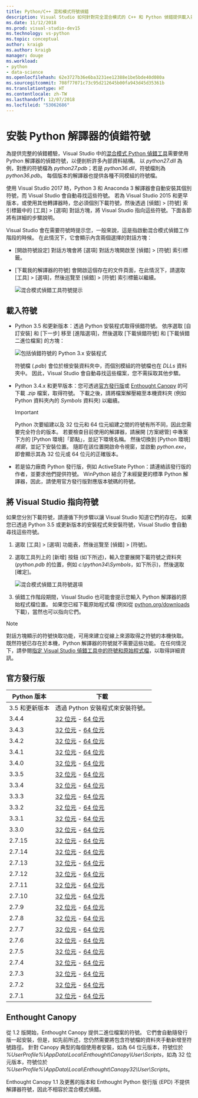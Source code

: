 ```yaml
---
title: Python/C++ 混和模式符號偵錯
description: Visual Studio 如何針對完全混合模式的 C++ 和 Python 偵錯提供載入符號的功能。
ms.date: 11/12/2018
ms.prod: visual-studio-dev15
ms.technology: vs-python
ms.topic: conceptual
author: kraigb
ms.author: kraigb
manager: douge
ms.workload:
- python
- data-science
ms.openlocfilehash: 62e3727b36e6ba3231ee12388e1be5bde40d080a
ms.sourcegitcommit: 708f77071c73c95d212645b00fa943d45d35361b
ms.translationtype: HT
ms.contentlocale: zh-TW
ms.lasthandoff: 12/07/2018
ms.locfileid: "53062686"
---
```

# <a name="install-debugging-symbols-for-python-interpreters"></a>安裝 Python 解譯器的偵錯符號

為提供完整的偵錯體驗，Visual Studio 中的[混合模式 Python 偵錯工具](debugging-mixed-mode-c-cpp-python-in-visual-studio.md)需要使用 Python 解譯器的偵錯符號，以便剖析許多內部資料結構。 以 *python27.dll* 為例，對應的符號檔為 *python27.pdb*；若是 *python36.dll*，符號檔則為 *python36.pdb*。 每個版本的解譯器也提供各種不同模組的符號檔。

使用 Visual Studio 2017 時，Python 3 和 Anaconda 3 解譯器會自動安裝其個別符號，而 Visual Studio 會自動尋找這些符號。 若為 Visual Studio 2015 和更早版本，或使用其他轉譯器時，您必須個別下載符號，然後透過 [偵錯] > [符號] 索引標籤中的 [工具] > [選項] 對話方塊，將 Visual Studio 指向這些符號。下面各節將有詳細的步驟說明。

Visual Studio 會在需要符號時提示您，一般來說，這是指啟動混合模式偵錯工作階段的時候。 在此情況下，它會顯示內含兩個選擇的對話方塊：

- [開啟符號設定] 對話方塊會將 [選項] 對話方塊開啟至 [偵錯] > [符號] 索引標籤。
- [下載我的解譯器的符號] 會開啟這個存在的文件頁面，在此情況下，請選取 [工具] > [選項]，然後巡覽至 [偵錯] > [符號] 索引標籤以繼續。

    ![混合模式偵錯工具符號提示](media/mixed-mode-debugging-symbols-required.png)

## <a name="download-symbols"></a>載入符號

- Python 3.5 和更新版本：透過 Python 安裝程式取得偵錯符號。 依序選取 [自訂安裝] 和 [下一步] 移至 [進階選項]，然後選取 [下載偵錯符號] 和 [下載偵錯二進位檔案] 的方塊：

    ![包括偵錯符號的 Python 3.x 安裝程式](media/mixed-mode-debugging-symbols-installer35.png)

    符號檔 (*.pdb*) 會位於根安裝資料夾中，而個別模組的符號檔也在 *DLLs* 資料夾中。 因此，Visual Studio 會自動尋找這些檔案，您不需採取其他步驟。

- Python 3.4.x 和更早版本：您可透過[官方發行版](#official-distributions)或 [Enthought Canopy](#enthought-canopy) 的可下載 *.zip* 檔案，取得符號。 下載之後，請將檔案解壓縮至本機資料夾 (例如 Python 資料夾內的 *Symbols* 資料夾) 以繼續。

    > [!Important]
    > Python 次要組建以及 32 位元和 64 位元組建之間的符號有所不同，因此您需要完全符合的版本。 若要檢查目前使用的解譯器，請展開 [方案總管] 中專案下方的 [Python 環境]「節點」，並記下環境名稱。 然後切換到 [Python 環境] *視窗*，並記下安裝位置。 隨即在該位置開啟命令視窗，並啟動 *python.exe*，即會顯示其為 32 位元或 64 位元的正確版本。

- 若是協力廠商 Python 發行版，例如 ActiveState Python：請連絡該發行版的作者，並要求他們提供符號。 WinPython 結合了未經變更的標準 Python 解譯器，因此，請使用官方發行版對應版本號碼的符號。

## <a name="point-visual-studio-to-the-symbols"></a>將 Visual Studio 指向符號

如果您分別下載符號，請遵循下列步驟以讓 Visual Studio 知道它們的存在。 如果您已透過 Python 3.5 或更新版本的安裝程式來安裝符號，Visual Studio 會自動尋找這些符號。

1. 選取 [工具] > [選項] 功能表，然後巡覽至 [偵錯] > [符號]。

1. 選取工具列上的 [新增] 按鈕 (如下所述)，輸入您要展開下載符號之資料夾 (*python.pdb* 的位置，例如 *c:\python34\Symbols*，如下所示)，然後選取 [確定]。 

    ![混合模式偵錯工具符號選項](media/mixed-mode-debugging-symbols.png)

1. 偵錯工作階段期間，Visual Studio 也可能會提示您輸入 Python 解譯器的原始程式檔位置。 如果您已經下載原始程式檔 (例如從 [python.org/downloads](https://www.python.org/downloads) 下載)，當然也可以指向它們。

> [!Note]
> 對話方塊顯示的符號快取功能，可用來建立從線上來源取得之符號的本機快取。 既然符號已存在於本機，Python 解譯器的符號就不需要這些功能。 在任何情況下，請參閱[指定 Visual Studio 偵錯工具中的符號和原始程式檔](../debugger/specify-symbol-dot-pdb-and-source-files-in-the-visual-studio-debugger.md)，以取得詳細資訊。

## <a name="official-distributions"></a>官方發行版

| Python 版本 | 下載 | 
| --- | --- | 
| 3.5 和更新版本 | 透過 Python 安裝程式來安裝符號。 | 
| 3.4.4 | [32 位元](https://www.python.org/ftp/python/3.4.4/python-3.4.4-pdb.zip) - [64 位元](https://www.python.org/ftp/python/3.4.4/python-3.4.4.amd64-pdb.zip) |
| 3.4.3 | [32 位元](https://www.python.org/ftp/python/3.4.3/python-3.4.3-pdb.zip) - [64 位元](https://www.python.org/ftp/python/3.4.3/python-3.4.3.amd64-pdb.zip) |
| 3.4.2 | [32 位元](https://www.python.org/ftp/python/3.4.2/python-3.4.2-pdb.zip) - [64 位元](https://www.python.org/ftp/python/3.4.2/python-3.4.2.amd64-pdb.zip) |
| 3.4.1 | [32 位元](https://www.python.org/ftp/python/3.4.1/python-3.4.1-pdb.zip) - [64 位元](https://www.python.org/ftp/python/3.4.1/python-3.4.1.amd64-pdb.zip) |
| 3.4.0 | [32 位元](https://www.python.org/ftp/python/3.4.0/python-3.4.0-pdb.zip) - [64 位元](https://www.python.org/ftp/python/3.4.0/python-3.4.0.amd64-pdb.zip) |
| 3.3.5 | [32 位元](https://www.python.org/ftp/python/3.3.5/python-3.3.5-pdb.zip) - [64 位元](https://www.python.org/ftp/python/3.3.5/python-3.3.5.amd64-pdb.zip) |
| 3.3.4 | [32 位元](https://www.python.org/ftp/python/3.3.4/python-3.3.4-pdb.zip) - [64 位元](https://www.python.org/ftp/python/3.3.4/python-3.3.4.amd64-pdb.zip) |
| 3.3.3 | [32 位元](https://www.python.org/ftp/python/3.3.3/python-3.3.3-pdb.zip) - [64 位元](https://www.python.org/ftp/python/3.3.3/python-3.3.3.amd64-pdb.zip) |
| 3.3.2 | [32 位元](https://www.python.org/ftp/python/3.3.2/python-3.3.2-pdb.zip) - [64 位元](https://www.python.org/ftp/python/3.3.2/python-3.3.2.amd64-pdb.zip) |
| 3.3.1 | [32 位元](https://www.python.org/ftp/python/3.3.1/python-3.3.1-pdb.zip) - [64 位元](https://www.python.org/ftp/python/3.3.1/python-3.3.1.amd64-pdb.zip) |
| 3.3.0 | [32 位元](https://www.python.org/ftp/python/3.3.0/python-3.3.0-pdb.zip) - [64 位元](https://www.python.org/ftp/python/3.3.0/python-3.3.0.amd64-pdb.zip) |
| 2.7.15 | [32 位元](https://www.python.org/ftp/python/2.7.15/python-2.7.15-pdb.zip) - [64 位元](https://www.python.org/ftp/python/2.7.15/python-2.7.15.amd64-pdb.zip) |
| 2.7.14 | [32 位元](https://www.python.org/ftp/python/2.7.14/python-2.7.14-pdb.zip) - [64 位元](https://www.python.org/ftp/python/2.7.14/python-2.7.14.amd64-pdb.zip) |
| 2.7.13 | [32 位元](https://www.python.org/ftp/python/2.7.13/python-2.7.13-pdb.zip) - [64 位元](https://www.python.org/ftp/python/2.7.13/python-2.7.13.amd64-pdb.zip) |
| 2.7.12 | [32 位元](https://www.python.org/ftp/python/2.7.12/python-2.7.12-pdb.zip) - [64 位元](https://www.python.org/ftp/python/2.7.12/python-2.7.12.amd64-pdb.zip) |
| 2.7.11 | [32 位元](https://www.python.org/ftp/python/2.7.11/python-2.7.11-pdb.zip) - [64 位元](https://www.python.org/ftp/python/2.7.11/python-2.7.11.amd64-pdb.zip) |
| 2.7.10 | [32 位元](https://www.python.org/ftp/python/2.7.10/python-2.7.10-pdb.zip) - [64 位元](https://www.python.org/ftp/python/2.7.10/python-2.7.10.amd64-pdb.zip) |
| 2.7.9 | [32 位元](https://www.python.org/ftp/python/2.7.9/python-2.7.9-pdb.zip) - [64 位元](https://www.python.org/ftp/python/2.7.9/python-2.7.9.amd64-pdb.zip) |
| 2.7.8 | [32 位元](https://www.python.org/ftp/python/2.7.8/python-2.7.8-pdb.zip) - [64 位元](https://www.python.org/ftp/python/2.7.8/python-2.7.8.amd64-pdb.zip) |
| 2.7.7 | [32 位元](https://www.python.org/ftp/python/2.7.7/python-2.7.7-pdb.zip) - [64 位元](https://www.python.org/ftp/python/2.7.7/python-2.7.7.amd64-pdb.zip) |
| 2.7.6 | [32 位元](https://www.python.org/ftp/python/2.7.6/python-2.7.6-pdb.zip) - [64 位元](https://www.python.org/ftp/python/2.7.6/python-2.7.6.amd64-pdb.zip) |
| 2.7.5 | [32 位元](https://www.python.org/ftp/python/2.7.5/python-2.7.5-pdb.zip) - [64 位元](https://www.python.org/ftp/python/2.7.5/python-2.7.5.amd64-pdb.zip) |
| 2.7.4 | [32 位元](https://www.python.org/ftp/python/2.7.4/python-2.7.4-pdb.zip) - [64 位元](https://www.python.org/ftp/python/2.7.4/python-2.7.4.amd64-pdb.zip) |
| 2.7.3 | [32 位元](https://www.python.org/ftp/python/2.7.3/python-2.7.3-pdb.zip) - [64 位元](https://www.python.org/ftp/python/2.7.3/python-2.7.3.amd64-pdb.zip) |
| 2.7.2 | [32 位元](https://www.python.org/ftp/python/2.7.2/python-2.7.2-pdb.zip) - [64 位元](https://www.python.org/ftp/python/2.7.2/python-2.7.2.amd64-pdb.zip) |
| 2.7.1 | [32 位元](https://www.python.org/ftp/python/2.7.1/python-2.7.1-pdb.zip) - [64 位元](https://www.python.org/ftp/python/2.7.1/python-2.7.1.amd64-pdb.zip) |

## <a name="enthought-canopy"></a>Enthought Canopy

從 1.2 版開始，Enthought Canopy 提供二進位檔案的符號。 它們會自動隨發行版一起安裝，但是，如先前所述，您仍然需要將包含符號檔的資料夾手動新增至符號路徑。 針對 Canopy 典型的每個使用者安裝，如為 64 位元版本，符號位於 *%UserProfile%\AppData\Local\Enthought\Canopy\User\Scripts*，如為 32 位元版本，符號位於 *%UserProfile%\AppData\Local\Enthought\Canopy32\User\Scripts*。

Enthought Canopy 1.1 及更舊的版本和 Enthought Python 發行版 (EPD) 不提供解譯器符號，因此不相容於混合模式偵錯。
